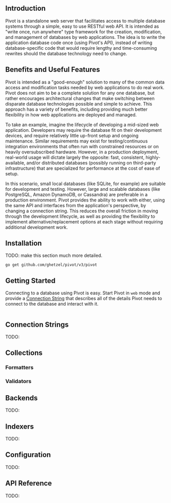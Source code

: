 <div id="logo">
    <!-- <img src="/diecast/src/assets/img/diecast-text-light-bg-64.png" alt="Diecast Logo"> -->
</div>


## Introduction

Pivot is a standalone web server that facilitates access to multiple database systems through a simple, easy to use RESTful web API.  It is intended as "write once, run anywhere" type framework for the creation, modification, and management of databases by web applications.  The idea is to write the application database code once (using Pivot's API), instead of writing database-specific code that would require lengthy and time-consuming rewrites should the database technology need to change.

## Benefits and Useful Features

Pivot is intended as a "good-enough" solution to many of the common data access and modification tasks needed by web applications to do real work.  Pivot does not aim to be a complete solution for any one database, but rather encourages architectural changes that make switching between disparate database technologies possible and simple to achieve.  This approach has a variety of benefits, including providing much better flexibility in how web applications are deployed and managed.

To take an example, imagine the lifecycle of developing a mid-sized web application.  Developers may require the database fit on their development devices, and require relatively little up-front setup and ongoing maintenance.  Similar requirements may exist for testing/continuous integration environments that often run with constrained resources or on heavily oversubscribed hardware.  However, in a production deployment, real-world usage will dictate largely the opposite: fast, consistent, highly-available, and/or distributed databases (possibly running on third-party infrastructure) that are specialized for performance at the cost of ease of setup.

In this scenario, small local databases (like SQLite, for example) are suitable for development and testing.  However, large and scalable databases (like PostgreSQL, Amazon DynamoDB, or Cassandra) are preferable in a production environment.  Pivot provides the ability to work with either, using the same API and interfaces from the application's perspective, by changing a connection string.  This reduces the overall friction in moving through the development lifecycle, as well as providing the flexibility to implement alternative/replacement options at each stage without requiring additional development work.

## Installation

TODO: make this section much more detailed.

```
go get github.com/ghetzel/pivot/v3/pivot
```

<!--
<details>
    <summary>Golang / via `go get`</summary>
    <div>

    </div>
</details>
<details>
    <summary>macOS / Homebrew</summary>
    <div></div>
</details>
<details>
    <summary>Windows</summary>
    <div></div>
</details>
<details>
    <summary>Linux</summary>
    <div></div>
</details>
<details>
    <summary>FreeBSD</summary>
    <div></div>
</details>
<details>
    <summary>Binaries</summary>
    <div></div>
</details>
<details>
    <summary>From Source</summary>
    <div></div>
</details>
-->

## Getting Started

Connecting to a database using Pivot is easy.  Start Pivot in `web` mode and provide a [Connection String](#connection-strings) that describes all of the details Pivot needs to connect to the database and interact with it.

```

```

## Connection Strings

TODO:

## Collections

### Formatters

### Validators

## Backends

TODO:

## Indexers

TODO:

## Configuration

TODO:

## API Reference

TODO:

